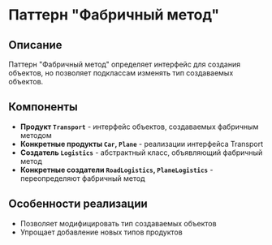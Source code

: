 # Паттерн "Фабричный метод"

## Описание
Паттерн "Фабричный метод" определяет интерфейс для создания объектов, но позволяет подклассам изменять тип создаваемых объектов.


## Компоненты
- **Продукт `Transport`** - интерфейс объектов, создаваемых фабричным методом
- **Конкретные продукты `Car`, `Plane`** - реализации интерфейса Transport
- **Создатель `Logistics`** - абстрактный класс, объявляющий фабричный метод
- **Конкретные создатели `RoadLogistics`, `PlaneLogistics`** - переопределяют фабричный метод

## Особенности реализации
- Позволяет модифицировать тип создаваемых объектов
- Упрощает добавление новых типов продуктов